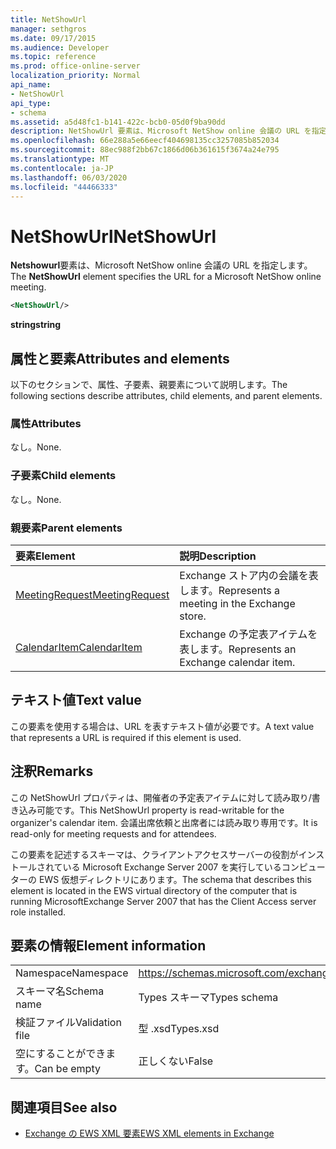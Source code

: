 ```yaml
---
title: NetShowUrl
manager: sethgros
ms.date: 09/17/2015
ms.audience: Developer
ms.topic: reference
ms.prod: office-online-server
localization_priority: Normal
api_name:
- NetShowUrl
api_type:
- schema
ms.assetid: a5d48fc1-b141-422c-bcb0-05d0f9ba90dd
description: NetShowUrl 要素は、Microsoft NetShow online 会議の URL を指定します。
ms.openlocfilehash: 66e288a5e66eecf404698135cc3257085b852034
ms.sourcegitcommit: 88ec988f2bb67c1866d06b361615f3674a24e795
ms.translationtype: MT
ms.contentlocale: ja-JP
ms.lasthandoff: 06/03/2020
ms.locfileid: "44466333"
---
```

# <a name="netshowurl"></a><span data-ttu-id="f5a21-103">NetShowUrl</span><span class="sxs-lookup"><span data-stu-id="f5a21-103">NetShowUrl</span></span>

<span data-ttu-id="f5a21-104">**Netshowurl**要素は、Microsoft NetShow online 会議の URL を指定します。</span><span class="sxs-lookup"><span data-stu-id="f5a21-104">The **NetShowUrl** element specifies the URL for a Microsoft NetShow online meeting.</span></span> 
  
```xml
<NetShowUrl/>
```

 <span data-ttu-id="f5a21-105">**string**</span><span class="sxs-lookup"><span data-stu-id="f5a21-105">**string**</span></span>
## <a name="attributes-and-elements"></a><span data-ttu-id="f5a21-106">属性と要素</span><span class="sxs-lookup"><span data-stu-id="f5a21-106">Attributes and elements</span></span>

<span data-ttu-id="f5a21-107">以下のセクションで、属性、子要素、親要素について説明します。</span><span class="sxs-lookup"><span data-stu-id="f5a21-107">The following sections describe attributes, child elements, and parent elements.</span></span>
  
### <a name="attributes"></a><span data-ttu-id="f5a21-108">属性</span><span class="sxs-lookup"><span data-stu-id="f5a21-108">Attributes</span></span>

<span data-ttu-id="f5a21-109">なし。</span><span class="sxs-lookup"><span data-stu-id="f5a21-109">None.</span></span>
  
### <a name="child-elements"></a><span data-ttu-id="f5a21-110">子要素</span><span class="sxs-lookup"><span data-stu-id="f5a21-110">Child elements</span></span>

<span data-ttu-id="f5a21-111">なし。</span><span class="sxs-lookup"><span data-stu-id="f5a21-111">None.</span></span>
  
### <a name="parent-elements"></a><span data-ttu-id="f5a21-112">親要素</span><span class="sxs-lookup"><span data-stu-id="f5a21-112">Parent elements</span></span>

|<span data-ttu-id="f5a21-113">**要素**</span><span class="sxs-lookup"><span data-stu-id="f5a21-113">**Element**</span></span>|<span data-ttu-id="f5a21-114">**説明**</span><span class="sxs-lookup"><span data-stu-id="f5a21-114">**Description**</span></span>|
|:-----|:-----|
|[<span data-ttu-id="f5a21-115">MeetingRequest</span><span class="sxs-lookup"><span data-stu-id="f5a21-115">MeetingRequest</span></span>](meetingrequest.md) <br/> |<span data-ttu-id="f5a21-116">Exchange ストア内の会議を表します。</span><span class="sxs-lookup"><span data-stu-id="f5a21-116">Represents a meeting in the Exchange store.</span></span>  <br/> |
|[<span data-ttu-id="f5a21-117">CalendarItem</span><span class="sxs-lookup"><span data-stu-id="f5a21-117">CalendarItem</span></span>](calendaritem.md) <br/> |<span data-ttu-id="f5a21-118">Exchange の予定表アイテムを表します。</span><span class="sxs-lookup"><span data-stu-id="f5a21-118">Represents an Exchange calendar item.</span></span>  <br/> |
   
## <a name="text-value"></a><span data-ttu-id="f5a21-119">テキスト値</span><span class="sxs-lookup"><span data-stu-id="f5a21-119">Text value</span></span>

<span data-ttu-id="f5a21-120">この要素を使用する場合は、URL を表すテキスト値が必要です。</span><span class="sxs-lookup"><span data-stu-id="f5a21-120">A text value that represents a URL is required if this element is used.</span></span>
  
## <a name="remarks"></a><span data-ttu-id="f5a21-121">注釈</span><span class="sxs-lookup"><span data-stu-id="f5a21-121">Remarks</span></span>

<span data-ttu-id="f5a21-122">この NetShowUrl プロパティは、開催者の予定表アイテムに対して読み取り/書き込み可能です。</span><span class="sxs-lookup"><span data-stu-id="f5a21-122">This NetShowUrl property is read-writable for the organizer's calendar item.</span></span> <span data-ttu-id="f5a21-123">会議出席依頼と出席者には読み取り専用です。</span><span class="sxs-lookup"><span data-stu-id="f5a21-123">It is read-only for meeting requests and for attendees.</span></span>
  
<span data-ttu-id="f5a21-124">この要素を記述するスキーマは、クライアントアクセスサーバーの役割がインストールされている Microsoft Exchange Server 2007 を実行しているコンピューターの EWS 仮想ディレクトリにあります。</span><span class="sxs-lookup"><span data-stu-id="f5a21-124">The schema that describes this element is located in the EWS virtual directory of the computer that is running MicrosoftExchange Server 2007 that has the Client Access server role installed.</span></span>
  
## <a name="element-information"></a><span data-ttu-id="f5a21-125">要素の情報</span><span class="sxs-lookup"><span data-stu-id="f5a21-125">Element information</span></span>

|||
|:-----|:-----|
|<span data-ttu-id="f5a21-126">Namespace</span><span class="sxs-lookup"><span data-stu-id="f5a21-126">Namespace</span></span>  <br/> |https://schemas.microsoft.com/exchange/services/2006/types  <br/> |
|<span data-ttu-id="f5a21-127">スキーマ名</span><span class="sxs-lookup"><span data-stu-id="f5a21-127">Schema name</span></span>  <br/> |<span data-ttu-id="f5a21-128">Types スキーマ</span><span class="sxs-lookup"><span data-stu-id="f5a21-128">Types schema</span></span>  <br/> |
|<span data-ttu-id="f5a21-129">検証ファイル</span><span class="sxs-lookup"><span data-stu-id="f5a21-129">Validation file</span></span>  <br/> |<span data-ttu-id="f5a21-130">型 .xsd</span><span class="sxs-lookup"><span data-stu-id="f5a21-130">Types.xsd</span></span>  <br/> |
|<span data-ttu-id="f5a21-131">空にすることができます。</span><span class="sxs-lookup"><span data-stu-id="f5a21-131">Can be empty</span></span>  <br/> |<span data-ttu-id="f5a21-132">正しくない</span><span class="sxs-lookup"><span data-stu-id="f5a21-132">False</span></span>  <br/> |
   
## <a name="see-also"></a><span data-ttu-id="f5a21-133">関連項目</span><span class="sxs-lookup"><span data-stu-id="f5a21-133">See also</span></span>



- [<span data-ttu-id="f5a21-134">Exchange の EWS XML 要素</span><span class="sxs-lookup"><span data-stu-id="f5a21-134">EWS XML elements in Exchange</span></span>](ews-xml-elements-in-exchange.md)

